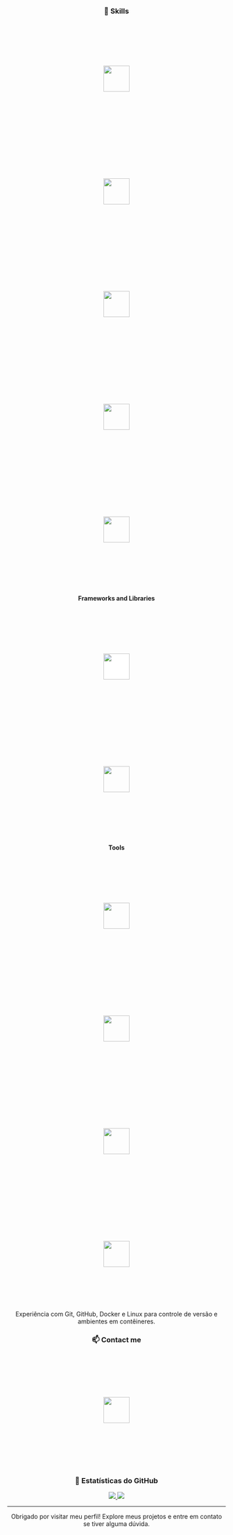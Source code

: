 <div align="center">

### 🚀 Skills
<div style="display: flex; flex-wrap: wrap; justify-content: center; margin-bottom: 10px;">
  <img src="https://cdn.jsdelivr.net/gh/devicons/devicon/icons/python/python-original.svg" width="60" height="60" style="margin: 100px;"/>
  <img src="https://cdn.jsdelivr.net/gh/devicons/devicon/icons/javascript/javascript-original.svg" width="60" height="60" style="margin: 100px;"/>
  <img src="https://cdn.jsdelivr.net/gh/devicons/devicon/icons/mysql/mysql-original.svg" width="60" height="60" style="margin: 100px;"/>
  <img src="https://cdn.jsdelivr.net/gh/devicons/devicon/icons/html5/html5-original.svg" width="60" height="60" style="margin: 100px;"/>
  <img src="https://cdn.jsdelivr.net/gh/devicons/devicon/icons/css3/css3-original.svg" width="60" height="60" style="margin: 100px;"/>
</div>

#### Frameworks and Libraries
<div style="display: flex; flex-wrap: wrap; justify-content: center; margin-bottom: 10px;">
  <img src="https://cdn.jsdelivr.net/gh/devicons/devicon/icons/django/django-plain.svg" width="60" height="60" style="margin: 100px; background:white;"/>
  <img src="https://cdn.jsdelivr.net/gh/devicons/devicon/icons/bootstrap/bootstrap-plain.svg" width="60" height="60" style="margin: 100px;"/>
</div>

#### Tools
<div style="display: flex; flex-wrap: wrap; justify-content: center;">
  <img src="https://cdn.jsdelivr.net/gh/devicons/devicon/icons/git/git-original.svg" width="60" height="60" style="margin: 100px;"/>
  <img src="https://cdn.jsdelivr.net/gh/devicons/devicon/icons/github/github-original.svg" width="60" height="60" style="margin: 100px;"/>
  <img src="https://cdn.jsdelivr.net/gh/devicons/devicon/icons/docker/docker-original.svg" width="60" height="60" style="margin: 100px;"/>
  <img src="https://cdn.jsdelivr.net/gh/devicons/devicon/icons/linux/linux-original.svg" width="60" height="60" style="margin: 100px;"/>
</div>
Experiência com Git, GitHub, Docker e Linux para controle de versão e ambientes em contêineres.

### 📫 Contact me
<div style="margin-bottom: 10px;">
  <a href="https://www.linkedin.com/in/seu-usuario" target="_blank">
      <img src="https://cdn.jsdelivr.net/gh/devicons/devicon/icons/linkedin/linkedin-original.svg" width="60" height="60" style="margin: 100px;"/>
  </a>

### 👀 Estatísticas do GitHub
<a href="https://github.com/gabriecgaldino">
  <img src="https://github-readme-stats.vercel.app/api?username=gabriecgaldino&show_icons=true&theme=radical" style="height: 200px width: 400px;"/>
</a>
<a href="https://github.com/gabriecgaldino">
  <img src="https://github-readme-stats.vercel.app/api/top-langs/?username=gabriecgaldino&layout=compact&theme=radical" style="height: 200px width: 400px;"/>
</a>
</div>

---

Obrigado por visitar meu perfil! Explore meus projetos e entre em contato se tiver alguma dúvida.

